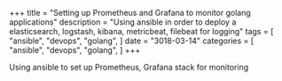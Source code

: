+++
title = "Setting up Prometheus and Grafana to monitor golang applications"
description = "Using ansible in order to deploy a elasticsearch, logstash, kibana, metricbeat, filebeat for logging"
tags = [
    "ansible",
    "devops",
    "golang",
]
date = "3018-03-14"
categories = [
    "ansible",
    "devops",
    "golang",
]
+++

Using ansible to set up Prometheus, Grafana stack for monitoring
